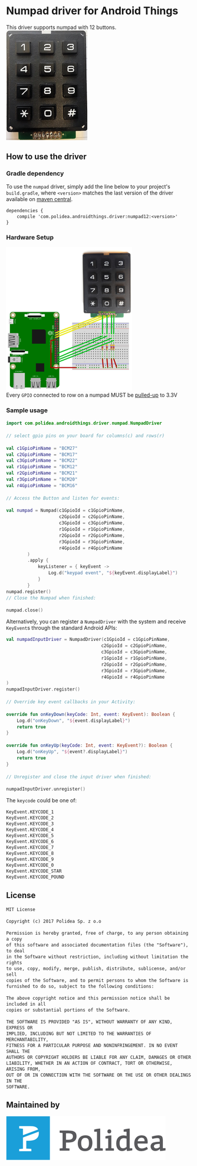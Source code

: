 Numpad driver for Android Things
================================

This driver supports numpad with 12 buttons.<br>
![numpad12](https://raw.githubusercontent.com/Polidea/Polithings/master/numpad/readme/numpad.jpg)

How to use the driver
---------------------

### Gradle dependency

To use the `numpad` driver, simply add the line below to your project's `build.gradle`,
where `<version>` matches the last version of the driver available on [maven central](https://search.maven.org/#search%7Cga%7C1%7Cg%3A%22com.polidea.androidthings.driver%22).

```
dependencies {
    compile 'com.polidea.androidthings.driver:numpad12:<version>'
}
```

### Hardware Setup
<img src="https://raw.githubusercontent.com/Polidea/Polithings/master/numpad/readme/numpad_wiring.jpg" width="342" height="389" /><br/>
Every `GPIO` connected to row on a numpad MUST be [pulled-up](https://developer.android.com/things/hardware/hardware-101.html#pull-ups_and_pull-downs) to 3.3V


### Sample usage

```kotlin
import com.polidea.androidthings.driver.numpad.NumpadDriver

// select gpio pins on your board for columns(c) and rows(r)

val c1GpioPinName = "BCM27"
val c2GpioPinName = "BCM17"
val c3GpioPinName = "BCM22"
val r1GpioPinName = "BCM12"
val r2GpioPinName = "BCM21"
val r3GpioPinName = "BCM20"
val r4GpioPinName = "BCM16"

// Access the Button and listen for events:

val numpad = Numpad(c1GpioId = c1GpioPinName,
                    c2GpioId = c2GpioPinName,
                    c3GpioId = c3GpioPinName,
                    r1GpioId = r1GpioPinName,
                    r2GpioId = r2GpioPinName,
                    r3GpioId = r3GpioPinName,
                    r4GpioId = r4GpioPinName
        )
        .apply {
            keyListener = { keyEvent ->
                Log.d("keypad event", "${keyEvent.displayLabel}")
            }
        }
numpad.register()
// Close the Numpad when finished:

numpad.close()
```

Alternatively, you can register a `NumpadDriver` with the system and receive `KeyEvent`s
through the standard Android APIs:
```kotlin
val numpadInputDriver = NumpadDriver(c1GpioId = c1GpioPinName,
                                    c2GpioId = c2GpioPinName,
                                    c3GpioId = c3GpioPinName,
                                    r1GpioId = r1GpioPinName,
                                    r2GpioId = r2GpioPinName,
                                    r3GpioId = r3GpioPinName,
                                    r4GpioId = r4GpioPinName
)
numpadInputDriver.register()

// Override key event callbacks in your Activity:

override fun onKeyDown(keyCode: Int, event: KeyEvent): Boolean {
    Log.d("onKeyDown", "${event.displayLabel}")
    return true
}

override fun onKeyUp(keyCode: Int, event: KeyEvent?): Boolean {
    Log.d("onKeyUp", "${event?.displayLabel}")
    return true
}

// Unregister and close the input driver when finished:

numpadInputDriver.unregister()
```

The `keycode` could be one of:
```
KeyEvent.KEYCODE_1
KeyEvent.KEYCODE_2
KeyEvent.KEYCODE_3
KeyEvent.KEYCODE_4
KeyEvent.KEYCODE_5
KeyEvent.KEYCODE_6
KeyEvent.KEYCODE_7
KeyEvent.KEYCODE_8
KeyEvent.KEYCODE_9
KeyEvent.KEYCODE_0
KeyEvent.KEYCODE_STAR
KeyEvent.KEYCODE_POUND
```

## License

    MIT License
    
    Copyright (c) 2017 Polidea Sp. z o.o
    
    Permission is hereby granted, free of charge, to any person obtaining a copy
    of this software and associated documentation files (the "Software"), to deal
    in the Software without restriction, including without limitation the rights
    to use, copy, modify, merge, publish, distribute, sublicense, and/or sell
    copies of the Software, and to permit persons to whom the Software is
    furnished to do so, subject to the following conditions:
    
    The above copyright notice and this permission notice shall be included in all
    copies or substantial portions of the Software.
    
    THE SOFTWARE IS PROVIDED "AS IS", WITHOUT WARRANTY OF ANY KIND, EXPRESS OR
    IMPLIED, INCLUDING BUT NOT LIMITED TO THE WARRANTIES OF MERCHANTABILITY,
    FITNESS FOR A PARTICULAR PURPOSE AND NONINFRINGEMENT. IN NO EVENT SHALL THE
    AUTHORS OR COPYRIGHT HOLDERS BE LIABLE FOR ANY CLAIM, DAMAGES OR OTHER
    LIABILITY, WHETHER IN AN ACTION OF CONTRACT, TORT OR OTHERWISE, ARISING FROM,
    OUT OF OR IN CONNECTION WITH THE SOFTWARE OR THE USE OR OTHER DEALINGS IN THE
    SOFTWARE.



## Maintained by

[![Polidea](https://raw.githubusercontent.com/Polidea/Polithings/master/readme/polidea_logo.png "Tailored software services including concept, design, development and testing")](http://www.polidea.com)
